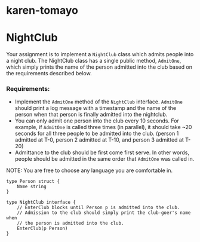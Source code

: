 # karen-tomayo
# NightClub

Your assignment is to implement a `NightClub` class which admits people into a night club. The NightClub class has a single public method, `AdmitOne`, which simply prints the name of the person admitted into the club based on the requirements described below.

### Requirements:
* Implement the `AdmitOne` method of the `NightClub` interface. `AdmitOne` should print a log message with a timestamp and the name of the person when that person is finally admitted into the nightclub.
* You can only admit one person into the club every 10 seconds. For example, if  `AdmitOne` is called three times (in parallel), it should take ~20 seconds for all three people to be admitted into the club. (person 1 admitted at T-0, person 2 admitted at T-10, and person 3 admitted at T-20)
* Admittance to the club should be first come first serve. In other words, people should be admitted in the same order that `AdmitOne` was called in.

NOTE: You are free to choose any language you are comfortable in.

```golang
type Person struct {
    Name string
}
```

```golang
type NightClub interface {
    // EnterClub blocks until Person p is admitted into the club.
    // Admission to the club should simply print the club-goer's name when
    // the person is admitted into the club.
    EnterClub(p Person)
}
```
